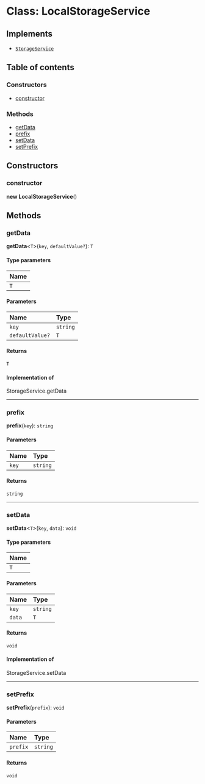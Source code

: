 # Class: LocalStorageService

## Implements

* [`StorageService`](/auto-docs/fixed-layout-editor/variables/StorageService-1.md)

## Table of contents

### Constructors

* [constructor](/auto-docs/fixed-layout-editor/classes/LocalStorageService.md#constructor)

### Methods

* [getData](/auto-docs/fixed-layout-editor/classes/LocalStorageService.md#getdata)
* [prefix](/auto-docs/fixed-layout-editor/classes/LocalStorageService.md#prefix)
* [setData](/auto-docs/fixed-layout-editor/classes/LocalStorageService.md#setdata)
* [setPrefix](/auto-docs/fixed-layout-editor/classes/LocalStorageService.md#setprefix)

## Constructors

### constructor

**new LocalStorageService**()

## Methods

### getData

**getData**<`T`>(`key`, `defaultValue?`): `T`

#### Type parameters

| Name |
| :------ |
| `T` |

#### Parameters

| Name | Type |
| :------ | :------ |
| `key` | `string` |
| `defaultValue?` | `T` |

#### Returns

`T`

#### Implementation of

StorageService.getData

***

### prefix

**prefix**(`key`): `string`

#### Parameters

| Name | Type |
| :------ | :------ |
| `key` | `string` |

#### Returns

`string`

***

### setData

**setData**<`T`>(`key`, `data`): `void`

#### Type parameters

| Name |
| :------ |
| `T` |

#### Parameters

| Name | Type |
| :------ | :------ |
| `key` | `string` |
| `data` | `T` |

#### Returns

`void`

#### Implementation of

StorageService.setData

***

### setPrefix

**setPrefix**(`prefix`): `void`

#### Parameters

| Name | Type |
| :------ | :------ |
| `prefix` | `string` |

#### Returns

`void`
